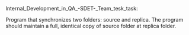 Internal_Development_in_QA_-SDET-_Team_tesk_task:

Program that synchronizes two folders: source and replica. The program should maintain a full, identical copy of source  folder at replica folder.

